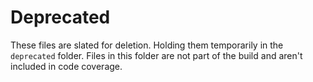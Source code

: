 # Deprecated

These files are slated for deletion. Holding them temporarily in the `deprecated` folder. Files in this folder are not part of the build and aren't included in code coverage.
